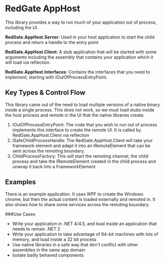 RedGate AppHost
===============

This ilbrary provides a way to run much of your application out of process, including the UI.

**RedGate.AppHost.Server**: Used in your host application to start the child process and return a handle to the entry point

**RedGate.AppHost.Client**: A stub application that will be started with some arguments including the assembly that contains your application which it will load via reflection.

**RedGate.AppHost.Interfaces**: Contains the interfaces that you need to implement, starting with IOutOfProcessEntryPoint.


Key Types & Control Flow
-----------------------------
This library came out of the need to load multiple versions of a native binary inside a single process. This does not work, so we must load stubs inside the host process and remote in the UI that the native libraries create.


1. IOutOfProcessEntryPoint: The code that you wish to run out of process implements this interface to create the remote UI. It is called by RedGate.AppHost.Client via reflection
1. ISafeChildProcessHandle: The RedGate.AppHost.Client will take your framework element and adapt it into an IRemoteElement that can be sent across the remoting boundary.
1. ChildProcessFactory: This will start the remoting channel, the child process and take the IRemoteElement created in the child process and unwrap it back into a FrameworkElement

Examples
--------
There is an example application. It uses WPF to create the Windows chrome, but then the actual content is loaded externally and remoted in. It also shows how to share some services across the remoting boundary.


###Use Cases

 - Write your application in .NET 4/4.5, and load inside an application that needs to remain .NET 2
 - Write your application to take advantage of 64-bit machines with lots of memory, and load inside a 32 bit process
 - Use native libraries in a safe way that don't conflict with other assemblies in the same app domain
 - Isolate badly behaved components
